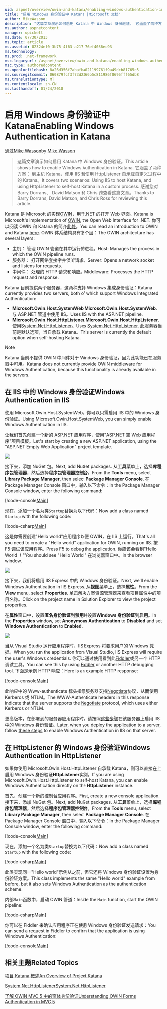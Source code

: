 ```yaml
---
uid: aspnet/overview/owin-and-katana/enabling-windows-authentication-in-katana
title: "启用 Windows 身份验证中 Katana |Microsoft 文档"
author: MikeWasson
description: "这篇文章演示如何启用 Katana 中 Windows 身份验证。 它涵盖了两种方案： 到主机 Katana，使用 IIS 和使用 HttpListener 自承载 Kat..."
ms.author: aspnetcontent
manager: wpickett
ms.date: 07/30/2013
ms.topic: article
ms.assetid: 82324ef0-3b75-4f63-a217-76ef4036ec93
ms.technology: 
ms.prod: .net-framework
msc.legacyurl: /aspnet/overview/owin-and-katana/enabling-windows-authentication-in-katana
msc.type: authoredcontent
ms.openlocfilehash: 8a26d356f7abafba021199761f9a49dcb81765c5
ms.sourcegitcommit: 060879fcf3f73d2366b5c811986f8695fff65db8
ms.translationtype: MT
ms.contentlocale: zh-CN
ms.lasthandoff: 01/24/2018
---
```

<a name="enabling-windows-authentication-in-katana"></a><span data-ttu-id="eecd0-104">启用 Windows 身份验证中 Katana</span><span class="sxs-lookup"><span data-stu-id="eecd0-104">Enabling Windows Authentication in Katana</span></span>
====================
<span data-ttu-id="eecd0-105">通过[Mike Wasson](https://github.com/MikeWasson)</span><span class="sxs-lookup"><span data-stu-id="eecd0-105">by [Mike Wasson](https://github.com/MikeWasson)</span></span>

> <span data-ttu-id="eecd0-106">这篇文章演示如何启用 Katana 中 Windows 身份验证。</span><span class="sxs-lookup"><span data-stu-id="eecd0-106">This article shows how to enable Windows Authentication in Katana.</span></span> <span data-ttu-id="eecd0-107">它涵盖了两种方案： 到主机 Katana，使用 IIS 和使用 HttpListener 自承载自定义过程中的 Katana。</span><span class="sxs-lookup"><span data-stu-id="eecd0-107">It covers two scenarios: Using IIS to host Katana, and using HttpListener to self-host Katana in a custom process.</span></span> <span data-ttu-id="eecd0-108">感谢您对 Barry Dorrans、 David Matson 和 Chris 跨查看这篇文章。</span><span class="sxs-lookup"><span data-stu-id="eecd0-108">Thanks to Barry Dorrans, David Matson, and Chris Ross for reviewing this article.</span></span>


<span data-ttu-id="eecd0-109">Katana 是 Microsoft 的实现[OWIN](http://owin.org/)，用于.NET 的打开 Web 界面。</span><span class="sxs-lookup"><span data-stu-id="eecd0-109">Katana is Microsoft's implementation of [OWIN](http://owin.org/), the Open Web Interface for .NET.</span></span> <span data-ttu-id="eecd0-110">你可以阅读 OWIN 和 Katana 的简介[此处](an-overview-of-project-katana.md)。</span><span class="sxs-lookup"><span data-stu-id="eecd0-110">You can read an introduction to OWIN and Katana [here](an-overview-of-project-katana.md).</span></span> <span data-ttu-id="eecd0-111">OWIN 体系结构具有多个层：</span><span class="sxs-lookup"><span data-stu-id="eecd0-111">The OWIN architecture has several layers:</span></span>

- <span data-ttu-id="eecd0-112">主机： 管理 OWIN 管道在其中运行的进程。</span><span class="sxs-lookup"><span data-stu-id="eecd0-112">Host: Manages the process in which the OWIN pipeline runs.</span></span>
- <span data-ttu-id="eecd0-113">服务器： 打开网络套接字并侦听请求。</span><span class="sxs-lookup"><span data-stu-id="eecd0-113">Server: Opens a network socket and listens for requests.</span></span>
- <span data-ttu-id="eecd0-114">中间件： 处理的 HTTP 请求和响应。</span><span class="sxs-lookup"><span data-stu-id="eecd0-114">Middleware: Processes the HTTP request and response.</span></span>

<span data-ttu-id="eecd0-115">Katana 目前提供两个服务器，这两种支持 Windows 集成身份验证：</span><span class="sxs-lookup"><span data-stu-id="eecd0-115">Katana currently provides two servers, both of which support Windows Integrated Authentication:</span></span>

- <span data-ttu-id="eecd0-116">**Microsoft.Owin.Host.SystemWeb**.</span><span class="sxs-lookup"><span data-stu-id="eecd0-116">**Microsoft.Owin.Host.SystemWeb**.</span></span> <span data-ttu-id="eecd0-117">与 ASP.NET 管道中使用 IIS。</span><span class="sxs-lookup"><span data-stu-id="eecd0-117">Uses IIS with the ASP.NET pipeline.</span></span>
- <span data-ttu-id="eecd0-118">**Microsoft.Owin.Host.HttpListener**.</span><span class="sxs-lookup"><span data-stu-id="eecd0-118">**Microsoft.Owin.Host.HttpListener**.</span></span> <span data-ttu-id="eecd0-119">使用[System.Net.HttpListener](https://msdn.microsoft.com/library/system.net.httplistener.aspx)。</span><span class="sxs-lookup"><span data-stu-id="eecd0-119">Uses [System.Net.HttpListener](https://msdn.microsoft.com/library/system.net.httplistener.aspx).</span></span> <span data-ttu-id="eecd0-120">此服务器当前是默认选项，当自承载 Katana。</span><span class="sxs-lookup"><span data-stu-id="eecd0-120">This server is currently the default option when self-hosting Katana.</span></span>

> [!NOTE]
> <span data-ttu-id="eecd0-121">Katana 当前不提供 OWIN 中间件对于 Windows 身份验证，因为此功能已在服务器中可用。</span><span class="sxs-lookup"><span data-stu-id="eecd0-121">Katana does not currently provide OWIN middleware for Windows Authentication, because this functionality is already available in the servers.</span></span>


## <a name="windows-authentication-in-iis"></a><span data-ttu-id="eecd0-122">在 IIS 中的 Windows 身份验证</span><span class="sxs-lookup"><span data-stu-id="eecd0-122">Windows Authentication in IIS</span></span>

<span data-ttu-id="eecd0-123">使用 Microsoft.Owin.Host.SystemWeb，你可以只需启用 IIS 中的 Windows 身份验证。</span><span class="sxs-lookup"><span data-stu-id="eecd0-123">Using Microsoft.Owin.Host.SystemWeb, you can simply enable Windows Authentication in IIS.</span></span>

<span data-ttu-id="eecd0-124">让我们首先创建一个新的 ASP.NET 应用程序，使用"ASP.NET 空 Web 应用程序"项目模板。</span><span class="sxs-lookup"><span data-stu-id="eecd0-124">Let's start by creating a new ASP.NET application, using the "ASP.NET Empty Web Application" project template.</span></span>

![](enabling-windows-authentication-in-katana/_static/image1.png)

<span data-ttu-id="eecd0-125">接下来，添加 NuGet 包。</span><span class="sxs-lookup"><span data-stu-id="eecd0-125">Next, add NuGet packages.</span></span> <span data-ttu-id="eecd0-126">从**工具**菜单上，选择**库程序包管理器**，然后选择**程序包管理器控制台**。</span><span class="sxs-lookup"><span data-stu-id="eecd0-126">From the **Tools** menu, select **Library Package Manager**, then select **Package Manager Console**.</span></span> <span data-ttu-id="eecd0-127">在 Package Manager Console 窗口中，输入以下命令：</span><span class="sxs-lookup"><span data-stu-id="eecd0-127">In the Package Manager Console window, enter the following command:</span></span>

[!code-console[Main](enabling-windows-authentication-in-katana/samples/sample1.cmd)]

<span data-ttu-id="eecd0-128">现在，添加一个名为类`Startup`替换为以下代码：</span><span class="sxs-lookup"><span data-stu-id="eecd0-128">Now add a class named `Startup` with the following code:</span></span>

[!code-csharp[Main](enabling-windows-authentication-in-katana/samples/sample2.cs)]

<span data-ttu-id="eecd0-129">这是你需要创建"Hello world"应用程序以便 OWIN，在 IIS 上运行。</span><span class="sxs-lookup"><span data-stu-id="eecd0-129">That's all you need to create a "Hello world" application for OWIN, running on IIS.</span></span> <span data-ttu-id="eecd0-130">按 F5 调试该应用程序。</span><span class="sxs-lookup"><span data-stu-id="eecd0-130">Press F5 to debug the application.</span></span> <span data-ttu-id="eecd0-131">你应该会看到"Hello World ！"</span><span class="sxs-lookup"><span data-stu-id="eecd0-131">You should see "Hello World!"</span></span> <span data-ttu-id="eecd0-132">在浏览器窗口中。</span><span class="sxs-lookup"><span data-stu-id="eecd0-132">in the browser window.</span></span>

![](enabling-windows-authentication-in-katana/_static/image2.png)

<span data-ttu-id="eecd0-133">接下来，我们将启用 IIS Express 中的 Windows 身份验证。</span><span class="sxs-lookup"><span data-stu-id="eecd0-133">Next, we'll enable Windows Authentication in IIS Express.</span></span> <span data-ttu-id="eecd0-134">从**视图**菜单上，选择**属性**。</span><span class="sxs-lookup"><span data-stu-id="eecd0-134">From the **View** menu, select **Properties**.</span></span> <span data-ttu-id="eecd0-135">单击解决方案资源管理器来查看项目属性中的项目名称。</span><span class="sxs-lookup"><span data-stu-id="eecd0-135">Click on the project name in Solution Explorer to view the project properties.</span></span>

<span data-ttu-id="eecd0-136">在**属性**窗口中，设置**匿名身份验证**到**禁用**并设置**Windows 身份验证**到**启用**。</span><span class="sxs-lookup"><span data-stu-id="eecd0-136">In the **Properties** window, set **Anonymous Authentication** to **Disabled** and set **Windows Authentication** to **Enabled**.</span></span>

![](enabling-windows-authentication-in-katana/_static/image3.png)

<span data-ttu-id="eecd0-137">当从 Visual Studio 运行应用程序时，IIS Express 将要求用户的 Windows 凭据。</span><span class="sxs-lookup"><span data-stu-id="eecd0-137">When you run the application from Visual Studio, IIS Express will require the user's Windows credentials.</span></span> <span data-ttu-id="eecd0-138">你可以通过使用看到此[Fiddler](http://fiddler2.com/home)或另一个 HTTP 调试工具。</span><span class="sxs-lookup"><span data-stu-id="eecd0-138">You can see this by using [Fiddler](http://fiddler2.com/home) or another HTTP debugging tool.</span></span> <span data-ttu-id="eecd0-139">下面是示例 HTTP 响应：</span><span class="sxs-lookup"><span data-stu-id="eecd0-139">Here is an example HTTP response:</span></span>

[!code-console[Main](enabling-windows-authentication-in-katana/samples/sample3.cmd?highlight=1,5-6)]

<span data-ttu-id="eecd0-140">此响应中的 Www-authenticate 标头指示服务器支持[Negotiate](http://www.ietf.org/rfc/rfc4559.txt)协议，从而使用 Kerberos 或 NTLM。</span><span class="sxs-lookup"><span data-stu-id="eecd0-140">The WWW-Authenticate headers in this response indicate that the server supports the [Negotiate](http://www.ietf.org/rfc/rfc4559.txt) protocol, which uses either Kerberos or NTLM.</span></span>

<span data-ttu-id="eecd0-141">更高版本，在部署到的服务器应用程序时，请按照[这些步骤](https://www.iis.net/configreference/system.webserver/security/authentication/windowsauthentication)在该服务器上启用 IIS 中的 Windows 身份验证。</span><span class="sxs-lookup"><span data-stu-id="eecd0-141">Later, when you deploy the application to a server, follow [these steps](https://www.iis.net/configreference/system.webserver/security/authentication/windowsauthentication) to enable Windows Authentication in IIS on that server.</span></span>

## <a name="windows-authentication-in-httplistener"></a><span data-ttu-id="eecd0-142">在 HttpListener 的 Windows 身份验证</span><span class="sxs-lookup"><span data-stu-id="eecd0-142">Windows Authentication in HttpListener</span></span>

<span data-ttu-id="eecd0-143">如果你使用 Microsoft.Owin.Host.HttpListener 自承载 Katana，则可以直接在上启用 Windows 身份验证**HttpListener**实例。</span><span class="sxs-lookup"><span data-stu-id="eecd0-143">If you are using Microsoft.Owin.Host.HttpListener to self-host Katana, you can enable Windows Authentication directly on the **HttpListener** instance.</span></span>

<span data-ttu-id="eecd0-144">首先，创建一个新的控制台应用程序。</span><span class="sxs-lookup"><span data-stu-id="eecd0-144">First, create a new console application.</span></span> <span data-ttu-id="eecd0-145">接下来，添加 NuGet 包。</span><span class="sxs-lookup"><span data-stu-id="eecd0-145">Next, add NuGet packages.</span></span> <span data-ttu-id="eecd0-146">从**工具**菜单上，选择**库程序包管理器**，然后选择**程序包管理器控制台**。</span><span class="sxs-lookup"><span data-stu-id="eecd0-146">From the **Tools** menu, select **Library Package Manager**, then select **Package Manager Console**.</span></span> <span data-ttu-id="eecd0-147">在 Package Manager Console 窗口中，输入以下命令：</span><span class="sxs-lookup"><span data-stu-id="eecd0-147">In the Package Manager Console window, enter the following command:</span></span>

[!code-console[Main](enabling-windows-authentication-in-katana/samples/sample4.cmd)]

<span data-ttu-id="eecd0-148">现在，添加一个名为类`Startup`替换为以下代码：</span><span class="sxs-lookup"><span data-stu-id="eecd0-148">Now add a class named `Startup` with the following code:</span></span>

[!code-csharp[Main](enabling-windows-authentication-in-katana/samples/sample5.cs)]

<span data-ttu-id="eecd0-149">此类实现同一"Hello world"示例从之前，但它还将 Windows 身份验证设置为身份验证方案。</span><span class="sxs-lookup"><span data-stu-id="eecd0-149">This class implements the same "Hello world" example from before, but it also sets Windows Authentication as the authentication scheme.</span></span>

<span data-ttu-id="eecd0-150">内部`Main`函数中，启动 OWIN 管道：</span><span class="sxs-lookup"><span data-stu-id="eecd0-150">Inside the `Main` function, start the OWIN pipeline:</span></span>

[!code-csharp[Main](enabling-windows-authentication-in-katana/samples/sample6.cs)]

<span data-ttu-id="eecd0-151">你可以在 Fiddler 来确认应用程序正在使用 Windows 身份验证发送请求：</span><span class="sxs-lookup"><span data-stu-id="eecd0-151">You can send a request in Fiddler to confirm that the application is using Windows Authentication:</span></span>

[!code-console[Main](enabling-windows-authentication-in-katana/samples/sample7.cmd?highlight=1,4-5)]

## <a name="related-topics"></a><span data-ttu-id="eecd0-152">相关主题</span><span class="sxs-lookup"><span data-stu-id="eecd0-152">Related Topics</span></span>

[<span data-ttu-id="eecd0-153">项目 Katana 概述</span><span class="sxs-lookup"><span data-stu-id="eecd0-153">An Overview of Project Katana</span></span>](an-overview-of-project-katana.md)

[<span data-ttu-id="eecd0-154">System.Net.HttpListener</span><span class="sxs-lookup"><span data-stu-id="eecd0-154">System.Net.HttpListener</span></span>](https://msdn.microsoft.com/library/system.net.httplistener.aspx)

[<span data-ttu-id="eecd0-155">了解 OWIN MVC 5 中的窗体身份验证</span><span class="sxs-lookup"><span data-stu-id="eecd0-155">Understanding OWIN Forms Authentication in MVC 5</span></span>](https://blogs.msdn.com/b/webdev/archive/2013/07/03/understanding-owin-forms-authentication-in-mvc-5.aspx)
